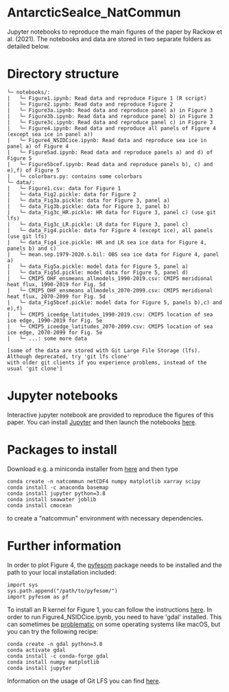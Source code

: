 # AntarcticSeaIce_NatCommun
Jupyter notebooks to reproduce the main figures of the paper by Rackow et al. (2021). The notebooks and data are stored in two separate folders as detailed below.

# Directory structure
```
└─ notebooks/:
|   └─ Figure1.ipynb: Read data and reproduce Figure 1 (R script)
|   └─ Figure2.ipynb: Read data and reproduce Figure 2
|   └─ Figure3a.ipynb: Read data and reproduce panel a) in Figure 3
|   └─ Figure3b.ipynb: Read data and reproduce panel b) in Figure 3
|   └─ Figure3c.ipynb: Read data and reproduce panel c) in Figure 3
|   └─ Figure4.ipynb: Read data and reproduce all panels of Figure 4 (except sea ice in panel a))
|   └─ Figure4_NSIDCice.ipynb: Read data and reproduce sea ice in panel a) of Figure 4
|   └─ Figure5ad.ipynb: Read data and reproduce panels a) and d) of Figure 5
|   └─ Figure5bcef.ipynb: Read data and reproduce panels b), c) and e),f) of Figure 5
|   └─ colorbars.py: contains some colorbars
└─ data/:
|   └─ Figure1.csv: data for Figure 1
|   └─ data_Fig2.pickle: data for Figure 2
|   └─ data_Fig3a.pickle: data for Figure 3, panel a)
|   └─ data_Fig3b.pickle: data for Figure 3, panel b)
|   └─ data_Fig3c_HR.pickle: HR data for Figure 3, panel c) (use git lfs)
|   └─ data_Fig3c_LR.pickle: LR data for Figure 3, panel c)
|   └─ data_Fig4.pickle: data for Figure 4 (except ice), all panels (use git lfs)
|   └─ data_Fig4_ice.pickle: HR and LR sea ice data for Figure 4, panels b) and c)
|   └─ mean.sep.1979-2020.s.bil: OBS sea ice data for Figure 4, panel a)
|   └─ data_Fig5a.pickle: model data for Figure 5, panel a)
|   └─ data_Fig5d.pickle: model data for Figure 5, panel d)
|   └─ CMIP5_OHF_ensmeans_allmodels_1990-2019.csv: CMIP5 meridional heat flux, 1990-2019 for Fig. 5d
|   └─ CMIP5_OHF_ensmeans_allmodels_2070-2099.csv: CMIP5 meridional heat flux, 2070-2099 for Fig. 5d
|   └─ data_Fig5bcef.pickle: model data for Figure 5, panels b),c) and e),f)
|   └─ CMIP5_iceedge_latitudes_1990-2019.csv: CMIP5 location of sea ice edge, 1990-2019 for Fig. 5e
|   └─ CMIP5_iceedge_latitudes_2070-2099.csv: CMIP5 location of sea ice edge, 2070-2099 for Fig. 5e
|   └─ ...: some more data

[some of the data are stored with Git Large File Storage (lfs). Although deprecated, try 'git lfs clone' 
with older git clients if you experience problems, instead of the usual 'git clone']
```
# Jupyter notebooks
Interactive jupyter notebook are provided to reproduce the figures of this paper. You can install [Jupyter](https://jupyter.org/) and then launch the notebooks [here](https://github.com/trackow/AntarcticSeaIce_NatCommun/blob/main/notebooks/).

# Packages to install

Download e.g. a miniconda installer from [here](https://docs.conda.io/en/latest/miniconda.html#macos-installers) and then type
```
conda create -n natcommun netCDF4 numpy matplotlib xarray scipy
conda install -c anaconda basemap
conda install jupyter python=3.8
conda install seawater joblib
conda install cmocean
```
to create a "natcommun" environment with necessary dependencies. 

# Further information
In order to plot Figure 4, the [pyfesom](https://pyfesom.readthedocs.io/en/latest/installation.html) package needs to be installed and the path to your local installation
included:
```
import sys
sys.path.append("/path/to/pyfesom/")
import pyfesom as pf
```
To install an R kernel for Figure 1, you can follow the instructions [here](https://richpauloo.github.io/2018-05-16-Installing-the-R-kernel-in-Jupyter-Lab/).
In order to run Figure4_NSIDCice.ipynb, you need to have 'gdal' installed. This can sometimes be [problematic](https://stackoverflow.com/questions/33574902/install-gdal-using-conda) on some operating systems like macOS, but you can try the following recipe:
```
conda create -n gdal python=3.8
conda activate gdal
conda install -c conda-forge gdal
conda install numpy matplotlib 
conda install jupyter
```
Information on the usage of Git LFS you can find [here](https://git-lfs.github.com).
